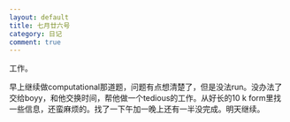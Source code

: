 ```yaml
---
layout: default
title: 七月廿六号
category: 日记
comment: true
---
```

工作。

早上继续做computational那道题，问题有点想清楚了，但是没法run。没办法了交给boyy，和他交换时间，帮他做一个tedious的工作。从好长的10
k form里找一些信息，还蛮麻烦的。找了一下午加一晚上还有一半没完成。明天继续。
